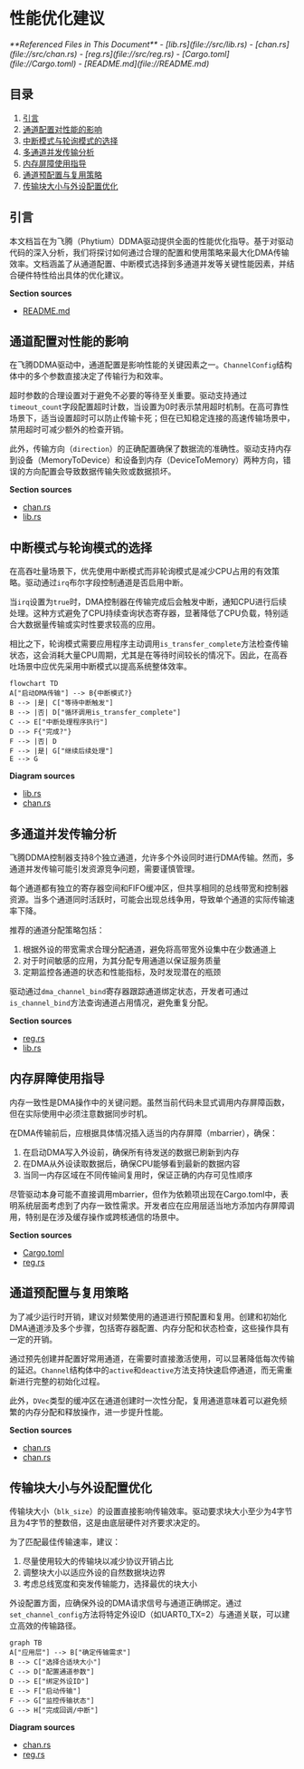 # 性能优化建议

<cite>
**Referenced Files in This Document**  
- [lib.rs](file://src/lib.rs)
- [chan.rs](file://src/chan.rs)
- [reg.rs](file://src/reg.rs)
- [Cargo.toml](file://Cargo.toml)
- [README.md](file://README.md)
</cite>

## 目录
1. [引言](#引言)
2. [通道配置对性能的影响](#通道配置对性能的影响)
3. [中断模式与轮询模式的选择](#中断模式与轮询模式的选择)
4. [多通道并发传输分析](#多通道并发传输分析)
5. [内存屏障使用指导](#内存屏障使用指导)
6. [通道预配置与复用策略](#通道预配置与复用策略)
7. [传输块大小与外设配置优化](#传输块大小与外设配置优化)

## 引言

本文档旨在为飞腾（Phytium）DDMA驱动提供全面的性能优化指导。基于对驱动代码的深入分析，我们将探讨如何通过合理的配置和使用策略来最大化DMA传输效率。文档涵盖了从通道配置、中断模式选择到多通道并发等关键性能因素，并结合硬件特性给出具体的优化建议。

**Section sources**
- [README.md](file://README.md#L1-L76)

## 通道配置对性能的影响

在飞腾DDMA驱动中，通道配置是影响性能的关键因素之一。`ChannelConfig`结构体中的多个参数直接决定了传输行为和效率。

超时参数的合理设置对于避免不必要的等待至关重要。驱动支持通过`timeout_count`字段配置超时计数，当设置为0时表示禁用超时机制。在高可靠性场景下，适当设置超时可以防止传输卡死；但在已知稳定连接的高速传输场景中，禁用超时可减少额外的检查开销。

此外，传输方向（`direction`）的正确配置确保了数据流的准确性。驱动支持内存到设备（MemoryToDevice）和设备到内存（DeviceToMemory）两种方向，错误的方向配置会导致数据传输失败或数据损坏。

**Section sources**
- [chan.rs](file://src/chan.rs#L20-L23)
- [lib.rs](file://src/lib.rs#L37-L38)

## 中断模式与轮询模式的选择

在高吞吐量场景下，优先使用中断模式而非轮询模式是减少CPU占用的有效策略。驱动通过`irq`布尔字段控制通道是否启用中断。

当`irq`设置为`true`时，DMA控制器在传输完成后会触发中断，通知CPU进行后续处理。这种方式避免了CPU持续查询状态寄存器，显著降低了CPU负载，特别适合大数据量传输或实时性要求较高的应用。

相比之下，轮询模式需要应用程序主动调用`is_transfer_complete`方法检查传输状态，这会消耗大量CPU周期，尤其是在等待时间较长的情况下。因此，在高吞吐场景中应优先采用中断模式以提高系统整体效率。

```mermaid
flowchart TD
A["启动DMA传输"] --> B{中断模式?}
B --> |是| C["等待中断触发"]
B --> |否| D["循环调用is_transfer_complete"]
C --> E["中断处理程序执行"]
D --> F{"完成?"}
F --> |否| D
F --> |是| G["继续后续处理"]
E --> G
```

**Diagram sources**
- [lib.rs](file://src/lib.rs#L200-L242)
- [chan.rs](file://src/chan.rs#L23)

## 多通道并发传输分析

飞腾DDMA控制器支持8个独立通道，允许多个外设同时进行DMA传输。然而，多通道并发传输可能引发资源竞争问题，需要谨慎管理。

每个通道都有独立的寄存器空间和FIFO缓冲区，但共享相同的总线带宽和控制器资源。当多个通道同时活跃时，可能会出现总线争用，导致单个通道的实际传输速率下降。

推荐的通道分配策略包括：
1. 根据外设的带宽需求合理分配通道，避免将高带宽外设集中在少数通道上
2. 对于时间敏感的应用，为其分配专用通道以保证服务质量
3. 定期监控各通道的状态和性能指标，及时发现潜在的瓶颈

驱动通过`dma_channel_bind`寄存器跟踪通道绑定状态，开发者可通过`is_channel_bind`方法查询通道占用情况，避免重复分配。

**Section sources**
- [reg.rs](file://src/reg.rs#L169-L188)
- [lib.rs](file://src/lib.rs#L120-L130)

## 内存屏障使用指导

内存一致性是DMA操作中的关键问题。虽然当前代码未显式调用内存屏障函数，但在实际使用中必须注意数据同步时机。

在DMA传输前后，应根据具体情况插入适当的内存屏障（mbarrier），确保：
1. 在启动DMA写入外设前，确保所有待发送的数据已刷新到内存
2. 在DMA从外设读取数据后，确保CPU能够看到最新的数据内容
3. 当同一内存区域在不同传输间复用时，保证正确的内存可见性顺序

尽管驱动本身可能不直接调用mbarrier，但作为依赖项出现在Cargo.toml中，表明系统层面考虑到了内存一致性需求。开发者应在应用层适当地方添加内存屏障调用，特别是在涉及缓存操作或跨核通信的场景中。

**Section sources**
- [Cargo.toml](file://Cargo.toml#L14)
- [reg.rs](file://src/reg.rs#L191-L195)

## 通道预配置与复用策略

为了减少运行时开销，建议对频繁使用的通道进行预配置和复用。创建和初始化DMA通道涉及多个步骤，包括寄存器配置、内存分配和状态检查，这些操作具有一定的开销。

通过预先创建并配置好常用通道，在需要时直接激活使用，可以显著降低每次传输的延迟。`Channel`结构体中的`active`和`deactive`方法支持快速启停通道，而无需重新进行完整的初始化过程。

此外，`DVec`类型的缓冲区在通道创建时一次性分配，复用通道意味着可以避免频繁的内存分配和释放操作，进一步提升性能。

**Section sources**
- [chan.rs](file://src/chan.rs#L80-L90)
- [chan.rs](file://src/chan.rs#L35-L36)

## 传输块大小与外设配置优化

传输块大小（`blk_size`）的设置直接影响传输效率。驱动要求块大小至少为4字节且为4字节的整数倍，这是由底层硬件对齐要求决定的。

为了匹配最佳传输速率，建议：
1. 尽量使用较大的传输块以减少协议开销占比
2. 调整块大小以适应外设的自然数据块边界
3. 考虑总线宽度和突发传输能力，选择最优的块大小

外设配置方面，应确保外设的DMA请求信号与通道正确绑定。通过`set_channel_config`方法将特定外设ID（如UART0_TX=2）与通道关联，可以建立高效的传输路径。

```mermaid
graph TB
A["应用层"] --> B["确定传输需求"]
B --> C["选择合适块大小"]
C --> D["配置通道参数"]
D --> E["绑定外设ID"]
E --> F["启动传输"]
F --> G["监控传输状态"]
G --> H["完成回调/中断"]
```

**Diagram sources**
- [chan.rs](file://src/chan.rs#L46-L49)
- [reg.rs](file://src/reg.rs#L316-L350)